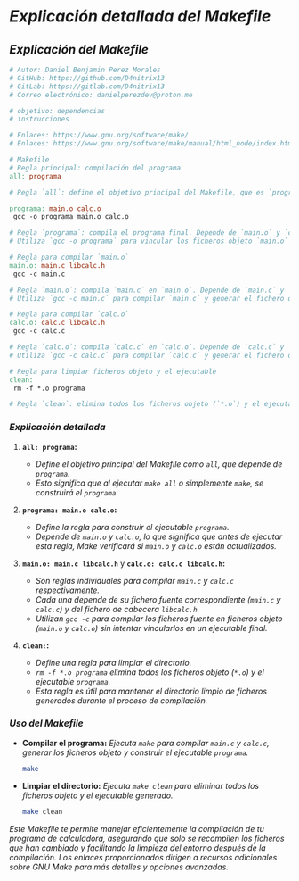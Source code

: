 # ***Explicación detallada del Makefile***

## ***Explicación del Makefile***

```makefile
# Autor: Daniel Benjamin Perez Morales
# GitHub: https://github.com/D4nitrix13
# GitLab: https://gitlab.com/D4nitrix13
# Correo electrónico: danielperezdev@proton.me

# objetivo: dependencias
# instrucciones

# Enlaces: https://www.gnu.org/software/make/
# Enlaces: https://www.gnu.org/software/make/manual/html_node/index.html

# Makefile
# Regla principal: compilación del programa
all: programa

# Regla `all`: define el objetivo principal del Makefile, que es `programa`.

programa: main.o calc.o
 gcc -o programa main.o calc.o

# Regla `programa`: compila el programa final. Depende de `main.o` y `calc.o`.
# Utiliza `gcc -o programa` para vincular los ficheros objeto `main.o` y `calc.o` en un ejecutable llamado `programa`.

# Regla para compilar `main.o`
main.o: main.c libcalc.h
 gcc -c main.c

# Regla `main.o`: compila `main.c` en `main.o`. Depende de `main.c` y `libcalc.h`.
# Utiliza `gcc -c main.c` para compilar `main.c` y generar el fichero objeto `main.o`.

# Regla para compilar `calc.o`
calc.o: calc.c libcalc.h
 gcc -c calc.c

# Regla `calc.o`: compila `calc.c` en `calc.o`. Depende de `calc.c` y `libcalc.h`.
# Utiliza `gcc -c calc.c` para compilar `calc.c` y generar el fichero objeto `calc.o`.

# Regla para limpiar ficheros objeto y el ejecutable
clean:
 rm -f *.o programa

# Regla `clean`: elimina todos los ficheros objeto (`*.o`) y el ejecutable `programa`.
```

### ***Explicación detallada***

1. **`all: programa`:**
   - *Define el objetivo principal del Makefile como `all`, que depende de `programa`.*
   - *Esto significa que al ejecutar `make all` o simplemente `make`, se construirá el `programa`.*

2. **`programa: main.o calc.o`:**
   - *Define la regla para construir el ejecutable `programa`.*
   - *Depende de `main.o` y `calc.o`, lo que significa que antes de ejecutar esta regla, Make verificará si `main.o` y `calc.o` están actualizados.*

3. **`main.o: main.c libcalc.h`** y **`calc.o: calc.c libcalc.h`:**
   - *Son reglas individuales para compilar `main.c` y `calc.c` respectivamente.*
   - *Cada una depende de su fichero fuente correspondiente (`main.c` y `calc.c`) y del fichero de cabecera `libcalc.h`.*
   - *Utilizan `gcc -c` para compilar los ficheros fuente en ficheros objeto (`main.o` y `calc.o`) sin intentar vincularlos en un ejecutable final.*

4. **`clean:`:**
   - *Define una regla para limpiar el directorio.*
   - *`rm -f *.o programa` elimina todos los ficheros objeto (`*.o`) y el ejecutable `programa`.*
   - *Esta regla es útil para mantener el directorio limpio de ficheros generados durante el proceso de compilación.*

### ***Uso del Makefile***

- **Compilar el programa:** *Ejecuta `make` para compilar `main.c` y `calc.c`, generar los ficheros objeto y construir el ejecutable `programa`.*
  
  ```bash
  make
  ```

- **Limpiar el directorio:** *Ejecuta `make clean` para eliminar todos los ficheros objeto y el ejecutable generado.*
  
  ```bash
  make clean
  ```

*Este Makefile te permite manejar eficientemente la compilación de tu programa de calculadora, asegurando que solo se recompilen los ficheros que han cambiado y facilitando la limpieza del entorno después de la compilación. Los enlaces proporcionados dirigen a recursos adicionales sobre GNU Make para más detalles y opciones avanzadas.*

